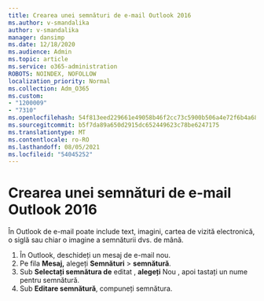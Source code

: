```yaml
---
title: Crearea unei semnături de e-mail Outlook 2016
ms.author: v-smandalika
author: v-smandalika
manager: dansimp
ms.date: 12/18/2020
ms.audience: Admin
ms.topic: article
ms.service: o365-administration
ROBOTS: NOINDEX, NOFOLLOW
localization_priority: Normal
ms.collection: Adm_O365
ms.custom:
- "1200009"
- "7310"
ms.openlocfilehash: 54f813eed229661e49058b46f2cc73c5900b506a4e72f6b4a6818603f18dbd29
ms.sourcegitcommit: b5f7da89a650d2915dc652449623c78be6247175
ms.translationtype: MT
ms.contentlocale: ro-RO
ms.lasthandoff: 08/05/2021
ms.locfileid: "54045252"
---
```

# <a name="create-an-email-signature-in-outlook-2016"></a>Crearea unei semnături de e-mail Outlook 2016

În Outlook de e-mail poate include text, imagini, cartea de vizită electronică, o siglă sau chiar o imagine a semnăturii dvs. de mână.

1. În Outlook, deschideți un mesaj de e-mail nou.
2. Pe fila **Mesaj,** alegeți **Semnături**  >  **semnătură**.
3. Sub **Selectați semnătura de** editat , **alegeți** Nou , apoi tastați un nume pentru semnătură.
4. Sub **Editare semnătură**, compuneți semnătura.
